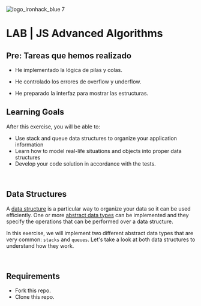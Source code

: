 ![logo_ironhack_blue 7](https://user-images.githubusercontent.com/23629340/40541063-a07a0a8a-601a-11e8-91b5-2f13e4e6b441.png)

# LAB | JS Advanced Algorithms

## Pre: Tareas que hemos realizado
- He implementado la lógica de pilas y colas.

- He controlado los errores de overflow y underflow.

- He preparado la interfaz para mostrar las estructuras.

## Learning Goals

After this exercise, you will be able to:

- Use stack and queue data structures to organize your application information
- Learn how to model real-life situations and objects into proper data structures
- Develop your code solution in accordance with the tests.

<br>

## Data Structures

A [data structure](https://en.wikipedia.org/wiki/Data_structure) is a particular way to organize your data so it can be used efficiently. One or more [abstract data types](https://en.wikipedia.org/wiki/Abstract_data_type) can be implemented and they specify the operations that can be performed over a data structure.

In this exercise, we will implement two different abstract data types that are very common: `stacks` and `queues`. Let's take a look at both data structures to understand how they work.

<br>

## Requirements

- Fork this repo.
- Clone this repo.

<br>
